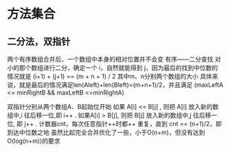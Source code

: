 # 方法集合

## 二分法，双指针

两个有序数组合并后，一个数组中本身的相对位置并不会变
有序——二分查找
对小的那个数组进行二分，确定一个 i，自然就能得到 j，因为最后的找到中位数的情况就是 (i+1) + (j+1) == (m + n + 1) / 2
其中m、n分别两个数组的大小
具体来说，就是最后的情况满足len(Aleft)+len(Bleft)=(m+n+1)/2，并且满足 (maxLeftA <= minRightB && maxLeftB <=minRightA)


双指针分别从两个数组A、B起始位开始
如果 A[i] <= B[j] , 则把 A[i] 放入新的数组中,i 往后移一位,即 i++ .
如果A[i] > B[j], 则把 B[j] 放入新的数组中,j 往后移一位, 即 j++ .
计数器cnt，每次任意指针++时都++
重复，直到 cnt == (n+1)/2，即到达中位数之地
虽然比起完全合并优化了一些，小于O(n+m)，但没有达到O(log(n+m))的要求

